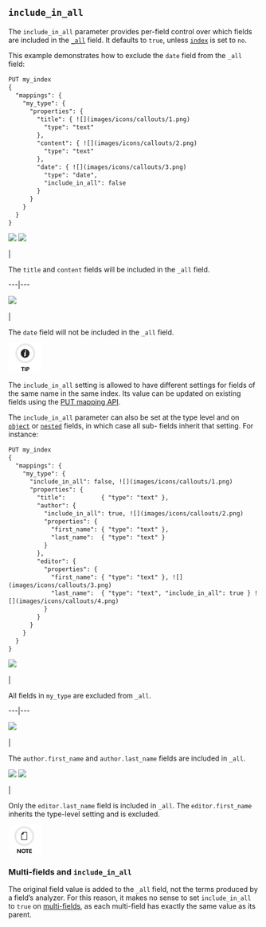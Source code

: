 ## `include_in_all`

The `include_in_all` parameter provides per-field control over which fields are included in the [`_all`](mapping-all-field.html) field. It defaults to `true`, unless [`index`](mapping-index.html) is set to `no`.

This example demonstrates how to exclude the `date` field from the `_all` field:
    
    
    PUT my_index
    {
      "mappings": {
        "my_type": {
          "properties": {
            "title": { ![](images/icons/callouts/1.png)
              "type": "text"
            },
            "content": { ![](images/icons/callouts/2.png)
              "type": "text"
            },
            "date": { ![](images/icons/callouts/3.png)
              "type": "date",
              "include_in_all": false
            }
          }
        }
      }
    }

![](images/icons/callouts/1.png) ![](images/icons/callouts/2.png)

| 

The `title` and `content` fields will be included in the `_all` field.   
  
---|---  
  
![](images/icons/callouts/3.png)

| 

The `date` field will not be included in the `_all` field.   
  
![Tip](images/icons/tip.png)

The `include_in_all` setting is allowed to have different settings for fields of the same name in the same index. Its value can be updated on existing fields using the [PUT mapping API](indices-put-mapping.html).

The `include_in_all` parameter can also be set at the type level and on [`object`](object.html) or [`nested`](nested.html) fields, in which case all sub- fields inherit that setting. For instance:
    
    
    PUT my_index
    {
      "mappings": {
        "my_type": {
          "include_in_all": false, ![](images/icons/callouts/1.png)
          "properties": {
            "title":          { "type": "text" },
            "author": {
              "include_in_all": true, ![](images/icons/callouts/2.png)
              "properties": {
                "first_name": { "type": "text" },
                "last_name":  { "type": "text" }
              }
            },
            "editor": {
              "properties": {
                "first_name": { "type": "text" }, ![](images/icons/callouts/3.png)
                "last_name":  { "type": "text", "include_in_all": true } ![](images/icons/callouts/4.png)
              }
            }
          }
        }
      }
    }

![](images/icons/callouts/1.png)

| 

All fields in `my_type` are excluded from `_all`.   
  
---|---  
  
![](images/icons/callouts/2.png)

| 

The `author.first_name` and `author.last_name` fields are included in `_all`.   
  
![](images/icons/callouts/3.png) ![](images/icons/callouts/4.png)

| 

Only the `editor.last_name` field is included in `_all`. The `editor.first_name` inherits the type-level setting and is excluded.   
  
![Note](images/icons/note.png)

### Multi-fields and `include_in_all`

The original field value is added to the `_all` field, not the terms produced by a field’s analyzer. For this reason, it makes no sense to set `include_in_all` to `true` on [multi-fields](multi-fields.html), as each multi-field has exactly the same value as its parent.
